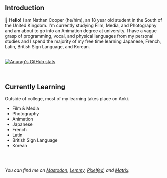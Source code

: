 ## Introduction
👋 **Hello!** I am Nathan Cooper (he/him), an 18 year old student in the South of the United Kingdom. I'm currently studying Film, Media, and Photography and am about to go into an Animation degree at university. I have a vague grasp of programming, vocal, and physical languages from my personal studies and I spend the majority of my free time learning Japanese, French, Latin, British Sign Language, and Korean.
<br><br>

[![Anurag's GitHub stats](https://github-readme-stats.vercel.app/api?username=nathancoooper)](https://github.com/anuraghazra/github-readme-stats)

<br>

## Currently Learning
Outside of college, most of my learning takes place on Anki.

- Film & Media
- Photography
- Animation
- Japanese
- French
- Latin
- British Sign Language
- Korean

<br><br>

*You can find me on [Mastodon](https://mastodon.social/web/@nathanjohncooper), [Lemmy](https://lemmy.ml/u/cooper), [Pixelfed](https://pixelfed.social/i/web/profile/408631124864164448), and [Matrix](https://app.element.io/#/user/@kingcooper:matrix.org).*

